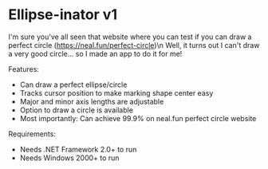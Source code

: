 # Ellipse-inator v1
I'm sure you've all seen that website where you can test if you can draw a perfect circle (https://neal.fun/perfect-circle)\n
Well, it turns out I can't draw a very good circle... so I made an app to do it for me!

Features:
- Can draw a perfect ellipse/circle
- Tracks cursor position to make marking shape center easy
- Major and minor axis lengths are adjustable
- Option to draw a circle is available
- Most importantly: Can achieve 99.9% on neal.fun perfect circle website

Requirements:
- Needs .NET Framework 2.0+ to run
- Needs Windows 2000+ to run
